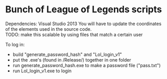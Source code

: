 # Bunch of League of Legends scripts

Dependencies: Visual Studio 2013
You will have to update the coordinates of the elements used in the source code.  
TODO: make this scalable by using files that match a certain user

To log in: 
- build "generate_password_hash" and "Lol_login_v1"
- put the .exe's (found in /Release/) together in one folder
- run generate_password_hash.exe to make a password file ("pass.txt")
- run Lol_login_v1.exe to login
